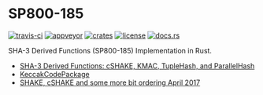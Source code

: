 # SP800-185
[![travis-ci](https://api.travis-ci.org/quininer/sp800-185.svg)](https://travis-ci.org/quininer/sp800-185)
[![appveyor](https://ci.appveyor.com/api/projects/status/xqy7fumt0n8nw49c?svg=true)](https://ci.appveyor.com/project/quininer/sp800-185)
[![crates](https://img.shields.io/crates/v/sp800-185.svg)](https://crates.io/crates/sp800-185)
[![license](https://img.shields.io/github/license/quininer/sp800-185.svg)](https://github.com/quininer/sp800-185/blob/master/LICENSE)
[![docs.rs](https://docs.rs/sp800-185/badge.svg)](https://docs.rs/sp800-185/)

SHA-3 Derived Functions (SP800-185) Implementation in Rust.

* [SHA-3 Derived Functions: cSHAKE, KMAC, TupleHash, and ParallelHash](https://www.nist.gov/publications/sha-3-derived-functions-cshake-kmac-tuplehash-and-parallelhash)
* [KeccakCodePackage](https://github.com/gvanas/KeccakCodePackage)
* [SHAKE, cSHAKE and some more bit ordering April 2017](https://cryptologie.net/article/388/shake-cshake-and-some-more-bit-ordering/)
